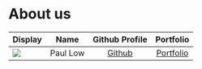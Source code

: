 # About us

Display | Name | Github Profile | Portfolio 
--------|:----:|:--------------:|:---------:
![](https://via.placeholder.com/100.png?text=Photo) | Paul Low | [Github](https://github.com/paullowse) | [Portfolio](docs/team/paullow.md)
